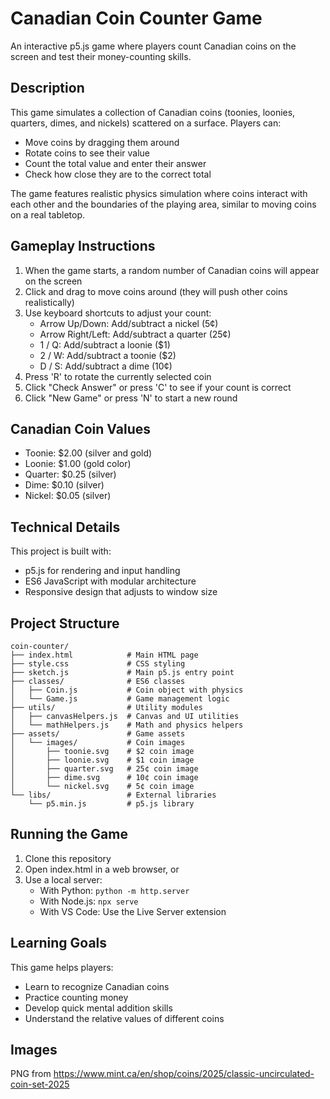 # Canadian Coin Counter Game

An interactive p5.js game where players count Canadian coins on the screen and test their money-counting skills.

## Description

This game simulates a collection of Canadian coins (toonies, loonies, quarters, dimes, and nickels) scattered on a surface. Players can:
- Move coins by dragging them around
- Rotate coins to see their value
- Count the total value and enter their answer
- Check how close they are to the correct total

The game features realistic physics simulation where coins interact with each other and the boundaries of the playing area, similar to moving coins on a real tabletop.

## Gameplay Instructions

1. When the game starts, a random number of Canadian coins will appear on the screen
2. Click and drag to move coins around (they will push other coins realistically)
3. Use keyboard shortcuts to adjust your count:
   - Arrow Up/Down: Add/subtract a nickel (5¢)
   - Arrow Right/Left: Add/subtract a quarter (25¢)
   - 1 / Q: Add/subtract a loonie ($1)
   - 2 / W: Add/subtract a toonie ($2)
   - D / S: Add/subtract a dime (10¢)
4. Press 'R' to rotate the currently selected coin
5. Click "Check Answer" or press 'C' to see if your count is correct
6. Click "New Game" or press 'N' to start a new round

## Canadian Coin Values

- Toonie: $2.00 (silver and gold)
- Loonie: $1.00 (gold color)
- Quarter: $0.25 (silver)
- Dime: $0.10 (silver)
- Nickel: $0.05 (silver)

## Technical Details

This project is built with:
- p5.js for rendering and input handling
- ES6 JavaScript with modular architecture
- Responsive design that adjusts to window size

## Project Structure

```
coin-counter/
├── index.html            # Main HTML page
├── style.css             # CSS styling
├── sketch.js             # Main p5.js entry point
├── classes/              # ES6 classes
│   ├── Coin.js           # Coin object with physics
│   └── Game.js           # Game management logic
├── utils/                # Utility modules
│   ├── canvasHelpers.js  # Canvas and UI utilities
│   └── mathHelpers.js    # Math and physics helpers
├── assets/               # Game assets
│   └── images/           # Coin images
│       ├── toonie.svg    # $2 coin image
│       ├── loonie.svg    # $1 coin image
│       ├── quarter.svg   # 25¢ coin image
│       ├── dime.svg      # 10¢ coin image
│       └── nickel.svg    # 5¢ coin image
└── libs/                 # External libraries
    └── p5.min.js         # p5.js library
```

## Running the Game

1. Clone this repository
2. Open index.html in a web browser, or
3. Use a local server:
   - With Python: `python -m http.server`
   - With Node.js: `npx serve`
   - With VS Code: Use the Live Server extension

## Learning Goals

This game helps players:
- Learn to recognize Canadian coins
- Practice counting money
- Develop quick mental addition skills
- Understand the relative values of different coins

## Images

PNG from
https://www.mint.ca/en/shop/coins/2025/classic-uncirculated-coin-set-2025
